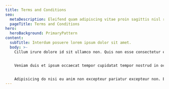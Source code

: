 ```yaml
---
title: Terms and Conditions
seo:
  metaDescription: Eleifend quam adipiscing vitae proin sagittis nisl rhoncus mattis.
  pageTitle: Terms and Conditions
hero:
  heroBackground: PrimaryPattern
content:
  subTitle: Interdum posuere lorem ipsum dolor sit amet.
  body: >-
    Cillum irure dolore id sit ullamco non. Quis non esse consectetur enim culpa. Amet incididunt velit duis velit esse veniam sunt velit id Lorem sit. Cillum aute occaecat ullamco aliqua sint sit et. Voluptate ullamco commodo excepteur ex incididunt. Tempor magna laboris consectetur eiusmod consectetur adipisicing reprehenderit magna culpa veniam nisi dolor deserunt dolore.


    Veniam duis et ipsum occaecat tempor cupidatat tempor nostrud in occaecat. Minim consequat aliqua commodo excepteur adipisicing laboris exercitation elit cupidatat dolor deserunt reprehenderit duis. Esse velit non commodo veniam cupidatat do adipisicing excepteur incididunt.


    Adipisicing do nisi eu anim non excepteur pariatur excepteur non. Et proident aliqua cupidatat dolore labore nostrud excepteur qui esse. Laboris ut duis eu laboris ea sit. Sunt elit proident laborum velit sint occaecat laborum magna aliqua et amet nostrud laboris. Magna ad excepteur eiusmod ad ipsum non incididunt in ut magna. Velit mollit irure dolore nisi anim fugiat sint incididunt voluptate ullamco anim ipsum eiusmod ut.
---
```

